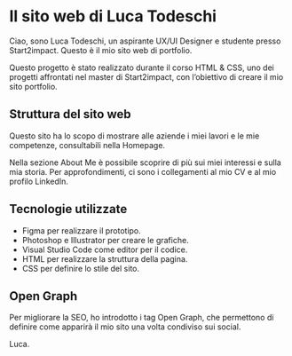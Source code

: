 # **Il sito web di Luca Todeschi**

Ciao, sono Luca Todeschi, un aspirante UX/UI Designer e studente presso Start2impact. Questo è il mio sito web di portfolio.

Questo progetto è stato realizzato durante il corso HTML & CSS, uno dei progetti affrontati nel master di Start2impact, con l’obiettivo di creare il mio sito portfolio.

## **Struttura del sito web**

Questo sito ha lo scopo di mostrare alle aziende i miei lavori e le mie competenze, consultabili nella Homepage.

Nella sezione About Me è possibile scoprire di più sui miei interessi e sulla mia storia. Per approfondimenti, ci sono i collegamenti al mio CV e al mio profilo LinkedIn.

## **Tecnologie utilizzate**

- Figma per realizzare il prototipo.
- Photoshop e Illustrator per creare le grafiche.
- Visual Studio Code come editor per il codice.
- HTML per realizzare la struttura della pagina.
- CSS per definire lo stile del sito.

## **Open Graph**

Per migliorare la SEO, ho introdotto i tag Open Graph, che permettono di definire come apparirà il mio sito una volta condiviso sui social.

Luca.